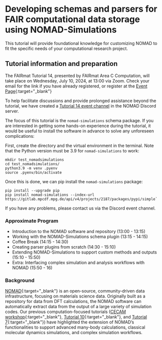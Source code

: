 # Developing schemas and parsers for FAIR computational data storage using NOMAD-Simulations

This tutorial will provide foundational knowledge for customizing NOMAD to fit the specific needs of your computational research project.

## Tutorial information and preparation

The FAIRmat Tutorial 14, presented by FAIRmat Area C Computation, will take place on Wednesday, July 10, 2024, at 13:00 via Zoom. Check your email for the link if you have already registered, or register at the [Event Page](https://events.fairmat-nfdi.eu/event/22/){:target="_blank"}

To help facilitate discussions and provide prolonged assistance beyond the tutorial, we have created a [Tutorial 14 event channel](https://discord.gg/qgpHtPZwkt) in the NOMAD Discord server.

The focus of this tutorial is the `nomad-simulations` schema package. If you are interested in getting some hands-on experience during the tutorial, it would be useful to install the software in advance to solve any unforeseen complications:

First, create the directory and the virtual environment in the terminal. Note that the Python version must be 3.9 for `nomad-simulations` to work:

    mkdir test_nomadsimulations
    cd test_nomadsimulations/
    python3.9 -m venv .pyenv
    source .pyenv/bin/activate


Once this is done, we can pip install the `nomad-simulations` package:

    pip install --upgrade pip
    pip install nomad-simulations --index-url https://gitlab.mpcdf.mpg.de/api/v4/projects/2187/packages/pypi/simple`

If you have any problems, please contact us via the Discord event channel.

### Approximate Program

- Introduction to the NOMAD software and repository (13:00 - 13:15)
- Working with the NOMAD-Simulations schema plugin (13:15 - 14:15)
- Coffee Break (14:15 - 14:30)
- Creating parser plugins from scratch (14:30 - 15:10)
- Extending NOMAD-Simulations to support custom methods and outputs (15:10 - 15:50)
- Extra: Interfacing complex simulation and analysis workflows with NOMAD (15:50 - 16)


### Background

[NOMAD](nomad-lab.edu){:target="_blank"} is an open-source, community-driven data infrastructure, focusing on materials science data. Originally built as a repository for data from DFT calculations, the NOMAD software can automatically extract data from the output of a large variety of simulation codes. Our previous computation-focused tutorials ([CECAM workshop](https://fairmat-nfdi.github.io/AreaC-Tutorial-CECAM-2023/){:target="_blank"}, [Tutorial 10](https://fairmat-nfdi.github.io/AreaC-Tutorial10_2023/){:target="_blank"}, and [Tutorial 7](https://www.fairmat-nfdi.eu/events/fairmat-tutorial-7/tutorial-7-materials){:target="_blank"}) have highlighted the extension of NOMAD’s functionalities to support advanced many-body calculations, classical molecular dynamics simulations, and complex simulation workflows.


